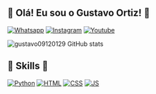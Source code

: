 ## 👋 Olá! Eu sou o Gustavo Ortiz! 👋

[![Whatsapp](https://img.shields.io/badge/WhatsApp-25D366?style=for-the-badge&logo=whatsapp&logoColor=white)](https://wa.me/5519986057862)
[![Instagram](https://img.shields.io/badge/Instagram-E4405F?style=for-the-badge&logo=instagram&logoColor=white)](https://www.instagram.com/66gustavin/)
[![Youtube](https://img.shields.io/badge/YouTube-FF0000?style=for-the-badge&logo=youtube&logoColor=white)](https://www.youtube.com/@Socyiologe)

![gustavo09120129 GitHub stats](https://github-readme-stats.vercel.app/api?username=gustavo09120129&show_icons=true&theme=tokyonight)

## 🚀 Skills 🚀

[![Python](https://img.shields.io/badge/Python-3776AB?style=for-the-badge&logo=python&logoColor=white)]()
[![HTML](https://img.shields.io/badge/HTML-239120?style=for-the-badge&logo=html5&logoColor=white)]()
[![CSS](https://img.shields.io/badge/CSS-239120?&style=for-the-badge&logo=css3&logoColor=white)]()
[![JS](https://img.shields.io/badge/JavaScript-F7DF1E?style=for-the-badge&logo=javascript&logoColor=black)]()
